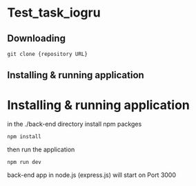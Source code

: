 # Test_task_iogru

## Downloading

```
git clone {repository URL}
```

## Installing & running application 
# Installing & running application 

in the ./back-end directory install npm packges 
```
npm install
```
then run the application
```
npm run dev

```
back-end app in node.js (express.js) will start on Port 3000

